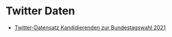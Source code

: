 # Twitter Daten
* [Twitter-Datensatz Kandidierenden zur Bundestagswahl 2021](https://blog.gesis.org/the-german-federal-election-2021-twitter-dataset/)
